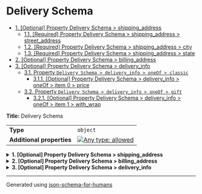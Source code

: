 # Delivery Schema

- [1. [Optional] Property Delivery Schema > shipping_address](#shipping_address)
  - [1.1. [Required] Property Delivery Schema > shipping_address > street_address](#shipping_address_street_address)
  - [1.2. [Required] Property Delivery Schema > shipping_address > city](#shipping_address_city)
  - [1.3. [Required] Property Delivery Schema > shipping_address > state](#shipping_address_state)
- [2. [Optional] Property Delivery Schema > billing_address](#billing_address)
- [3. [Optional] Property Delivery Schema > delivery_info](#delivery_info)
  - [3.1. Property `Delivery Schema > delivery_info > oneOf > classic`](#delivery_info_oneOf_i0)
    - [3.1.1. [Optional] Property Delivery Schema > delivery_info > oneOf > item 0 > price](#delivery_info_oneOf_i0_price)
  - [3.2. Property `Delivery Schema > delivery_info > oneOf > gift`](#delivery_info_oneOf_i1)
    - [3.2.1. [Optional] Property Delivery Schema > delivery_info > oneOf > item 1 > with_wrap](#delivery_info_oneOf_i1_with_wrap)

**Title:** Delivery Schema

|                           |                                                                                                                                   |
| ------------------------- | --------------------------------------------------------------------------------------------------------------------------------- |
| **Type**                  | `object`                                                                                                                          |
| **Additional properties** | [![Any type: allowed](https://img.shields.io/badge/Any%20type-allowed-green)](# "Additional Properties of any type are allowed.") |

<details>
<summary><strong> <a name="shipping_address"></a>1. [Optional] Property Delivery Schema > shipping_address</strong>  

</summary>
<blockquote>

|                           |                                                                                                                                   |
| ------------------------- | --------------------------------------------------------------------------------------------------------------------------------- |
| **Type**                  | `object`                                                                                                                          |
| **Additional properties** | [![Any type: allowed](https://img.shields.io/badge/Any%20type-allowed-green)](# "Additional Properties of any type are allowed.") |
| **Defined in**            | #/definitions/address                                                                                                             |

**Description:** Exact address

<details>
<summary><strong> <a name="shipping_address_street_address"></a>1.1. [Required] Property Delivery Schema > shipping_address > street_address</strong>  

</summary>
<blockquote>

|          |          |
| -------- | -------- |
| **Type** | `string` |

</blockquote>
</details>

<details>
<summary><strong> <a name="shipping_address_city"></a>1.2. [Required] Property Delivery Schema > shipping_address > city</strong>  

</summary>
<blockquote>

|          |          |
| -------- | -------- |
| **Type** | `string` |

</blockquote>
</details>

<details>
<summary><strong> <a name="shipping_address_state"></a>1.3. [Required] Property Delivery Schema > shipping_address > state</strong>  

</summary>
<blockquote>

|          |          |
| -------- | -------- |
| **Type** | `string` |

</blockquote>
</details>

</blockquote>
</details>

<details>
<summary><strong> <a name="billing_address"></a>2. [Optional] Property Delivery Schema > billing_address</strong>  

</summary>
<blockquote>

|                           |                                                                                                                                   |
| ------------------------- | --------------------------------------------------------------------------------------------------------------------------------- |
| **Type**                  | `object`                                                                                                                          |
| **Additional properties** | [![Any type: allowed](https://img.shields.io/badge/Any%20type-allowed-green)](# "Additional Properties of any type are allowed.") |
| **Same definition as**    | [shipping_address](#shipping_address)                                                                                             |

**Description:** Exact address

</blockquote>
</details>

<details>
<summary><strong> <a name="delivery_info"></a>3. [Optional] Property Delivery Schema > delivery_info</strong>  

</summary>
<blockquote>

|                           |                                                                                                                                   |
| ------------------------- | --------------------------------------------------------------------------------------------------------------------------------- |
| **Type**                  | `object`                                                                                                                          |
| **Additional properties** | [![Any type: allowed](https://img.shields.io/badge/Any%20type-allowed-green)](# "Additional Properties of any type are allowed.") |
| **Defined in**            | #/definitions/delivery_info                                                                                                       |

**Description:** Delivery info depending on the delivery type

<blockquote>

| One of(Option)                     |
| ---------------------------------- |
| [classic](#delivery_info_oneOf_i0) |
| [gift](#delivery_info_oneOf_i1)    |

<blockquote>

### <a name="delivery_info_oneOf_i0"></a>3.1. Property `Delivery Schema > delivery_info > oneOf > classic`

|                           |                                                                                                                                   |
| ------------------------- | --------------------------------------------------------------------------------------------------------------------------------- |
| **Type**                  | `object`                                                                                                                          |
| **Additional properties** | [![Any type: allowed](https://img.shields.io/badge/Any%20type-allowed-green)](# "Additional Properties of any type are allowed.") |
| **Defined in**            | #/definitions/classic                                                                                                             |

<details>
<summary><strong> <a name="delivery_info_oneOf_i0_price"></a>3.1.1. [Optional] Property Delivery Schema > delivery_info > oneOf > item 0 > price</strong>  

</summary>
<blockquote>

|          |          |
| -------- | -------- |
| **Type** | `number` |

</blockquote>
</details>

</blockquote>
<blockquote>

### <a name="delivery_info_oneOf_i1"></a>3.2. Property `Delivery Schema > delivery_info > oneOf > gift`

|                           |                                                                                                                                   |
| ------------------------- | --------------------------------------------------------------------------------------------------------------------------------- |
| **Type**                  | `object`                                                                                                                          |
| **Additional properties** | [![Any type: allowed](https://img.shields.io/badge/Any%20type-allowed-green)](# "Additional Properties of any type are allowed.") |
| **Defined in**            | #/definitions/gift                                                                                                                |

**Description:** The delivery is a gift, no prices displayed

<details>
<summary><strong> <a name="delivery_info_oneOf_i1_with_wrap"></a>3.2.1. [Optional] Property Delivery Schema > delivery_info > oneOf > item 1 > with_wrap</strong>  

</summary>
<blockquote>

|          |           |
| -------- | --------- |
| **Type** | `boolean` |

</blockquote>
</details>

</blockquote>

</blockquote>

</blockquote>
</details>

----------------------------------------------------------------------------------------------------------------------------
Generated using [json-schema-for-humans](https://github.com/coveooss/json-schema-for-humans)